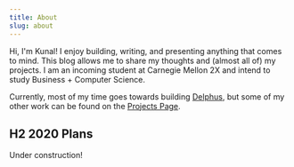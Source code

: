```yaml
---
title: About 
slug: about
---
```


Hi, I'm Kunal! I enjoy building, writing, and presenting anything that comes to mind. This blog allows me to share my thoughts and (almost all of) my projects. I am an incoming student at Carnegie Mellon 2X and intend to study Business + Computer Science. 

Currently, most of my time goes towards building [Delphus](https://delph.us/), but some of my other work can be found on the [Projects Page](https://ksharda.me/projects/).

## H2 2020 Plans 

Under construction!


